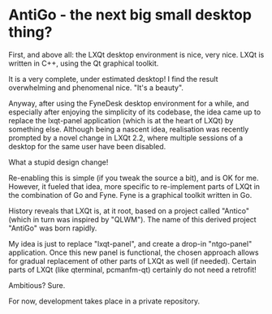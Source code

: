 # AntiGo - the next big small desktop thing?

First, and above all: the LXQt desktop environment is nice, very nice. LXQt is written in C++, using the Qt graphical toolkit. 

It is a very complete, under estimated desktop! I find the result overwhelming and phenomenal nice. "It's a beauty". 

Anyway, after using the FyneDesk desktop environment for a while, and especially after enjoying the simplicity of its codebase, 
the idea came up to replace the lxqt-panel application (which is at the heart of LXQt) by something else. 
Although being a nascent idea, realisation was recently prompted by a novel change in LXQt 2.2, where multiple sessions of a desktop for the same user have been disabled. 

What a stupid design change!

Re-enabling this is simple (if you tweak the source a bit), and is OK for me. However, it fueled that idea, more specific to re-implement parts of LXQt in the combination of Go and Fyne. Fyne is a graphical toolkit written in Go. 

History reveals that LXQt is, at it root, based on a project called "Antico" (which in turn was inspired by "QLWM"). The name of this derived project "AntiGo" was born rapidly.

My idea is just to replace "lxqt-panel", and create a drop-in "ntgo-panel" application. Once this new panel is functional, the chosen approach allows for gradual replacement of other parts of LXQt as well (if needed). Certain parts of LXQt (like qterminal, pcmanfm-qt) certainly do not need a retrofit!

Ambitious? Sure. 

For now, development takes place in a private repository. 
